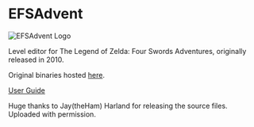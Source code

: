 # EFSAdvent

![EFSAdvent Logo](http://www.jaytheham.com/efsa/img/titlelogo.png)

Level editor for The Legend of Zelda: Four Swords Adventures, originally released in 2010.

Original binaries hosted [here](http://www.jaytheham.com/efsa/).

[User Guide](http://www.jaytheham.com/efsa/index.php?page=guide)

Huge thanks to Jay(theHam) Harland for releasing the source files. Uploaded with permission.
